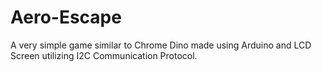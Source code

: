 # Aero-Escape
A very simple game similar to Chrome Dino made using Arduino and LCD Screen utilizing I2C Communication Protocol.

